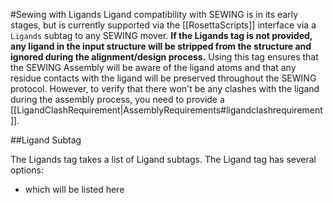 #Sewing with Ligands
Ligand compatibility with SEWING is in its early stages, but is currently supported via the [[RosettaScripts]] interface via a ```Ligands``` subtag to any SEWING mover. **If the Ligands tag is not provided, any ligand in the input structure will be stripped from the structure and ignored during the alignment/design process.** Using this tag ensures that the SEWING Assembly will be aware of the ligand atoms and that any residue contacts with the ligand will be preserved throughout the SEWING protocol. However, to verify that there won't be any clashes with the ligand during the assembly process, you need to provide a [[LigandClashRequirement|AssemblyRequirements#ligandclashrequirement]].

##Ligand Subtag

The Ligands tag takes a list of Ligand subtags. The Ligand tag has several options:
* which will be listed here